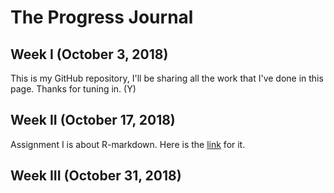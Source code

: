 # The Progress Journal 

## Week I (October 3, 2018)

This is my GitHub repository, I'll be sharing all the work that I've done in this page. 
Thanks for tuning in. (Y)

## Week II (October 17, 2018)

Assignment I is about R-markdown. Here is the [link](pj18-mkerimacar/BDA_Assignment1_Kerim.html) for it.

## Week III (October 31, 2018)
